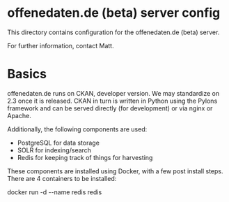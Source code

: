 offenedaten.de (beta) server config
====================================

This directory contains configuration for
the offenedaten.de (beta) server.

For further information, contact
Matt.

# Basics
offenedaten.de runs on CKAN, developer version. We may standardize on 2.3 once it is released. CKAN in turn is written in Python using the Pylons framework and can be served directly (for development) or via nginx or Apache.

Additionally, the following components are used:

* PostgreSQL for data storage
* SOLR for indexing/search
* Redis for keeping track of things for harvesting

These components are installed using Docker, with a few post install steps. There are 4 containers to be installed:

docker run -d --name redis redis


